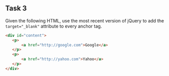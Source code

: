 ## Task 3
Given the following HTML, use the most recent version of jQuery to add the `target="_blank"` attribute to every anchor tag.

```html
<div id="content">
   <p>
       <a href="http://google.com">Google</a>
   </p>
   <p>
       <a href="http://yahoo.com">Yahoo</a>
   </p>
</div>

```